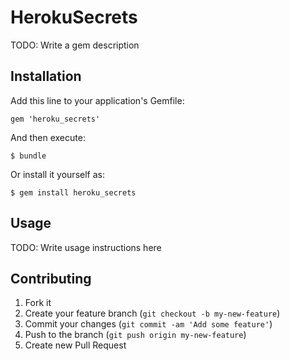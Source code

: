 # HerokuSecrets

TODO: Write a gem description

## Installation

Add this line to your application's Gemfile:

    gem 'heroku_secrets'

And then execute:

    $ bundle

Or install it yourself as:

    $ gem install heroku_secrets

## Usage

TODO: Write usage instructions here

## Contributing

1. Fork it
2. Create your feature branch (`git checkout -b my-new-feature`)
3. Commit your changes (`git commit -am 'Add some feature'`)
4. Push to the branch (`git push origin my-new-feature`)
5. Create new Pull Request
